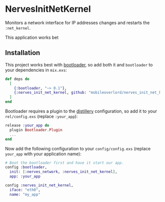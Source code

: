 # NervesInitNetKernel

Monitors a network interface for IP addresses changes and restarts the `:net_kernel`.

This application works bet

## Installation
This project works best with
[bootloader](https://github.com/nerves-project/bootloader), so add both it and
`bootloader` to your dependencies in `mix.exs`:

```elixir
def deps do
  [
    {:bootloader, "~> 0.1"},
    {:nerves_init_net_kernel, github: "mobileoverlord/nerves_init_net_kernel"}
  ]
end
```

Bootloader requires a plugin to the
[distillery](https://github.com/bitwalker/distillery) configuration, so add
it to your `rel/config.exs` (replace `:your_app`):

```elixir
release :your_app do
  plugin Bootloader.Plugin
  ...
end
```

Now add the following configuration to your `config/config.exs` (replace
`your_app` with your application name):

```elixir
# Boot the bootloader first and have it start our app.
config :bootloader,
  init: [:nerves_network, :nerves_init_net_kernel],
  app: :your_app

config :nerves_init_net_kernel,
  iface: "eth0",
  name: "my_app"
```
